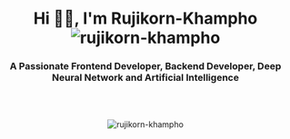 <h1 align="center">Hi 👋🏻, I'm Rujikorn-Khampho <img src="https://komarev.com/ghpvc/?username=rujikorn-khampho&label=Profile%20views&color=0e75b6&style=flat" alt="rujikorn-khampho" /></h1>
<h3 align="center">A Passionate Frontend Developer, Backend Developer, Deep Neural Network and Artificial Intelligence</h3>
<br></br>
<p align="center" ><img src="https://github-readme-stats.vercel.app/api?username=rujikorn-khampho&show_icons=true&include_all_commits&theme=tokyonight&locale=en" alt="rujikorn-khampho" /></p>
<br></br>

